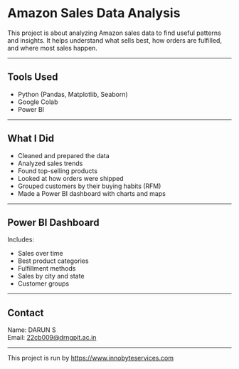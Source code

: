 # Amazon Sales Data Analysis

This project is about analyzing Amazon sales data to find useful patterns and insights. It helps understand what sells best, how orders are fulfilled, and where most sales happen.

---

## Tools Used

- Python (Pandas, Matplotlib, Seaborn)
- Google Colab
- Power BI

---

## What I Did

- Cleaned and prepared the data
- Analyzed sales trends
- Found top-selling products
- Looked at how orders were shipped
- Grouped customers by their buying habits (RFM)
- Made a Power BI dashboard with charts and maps

---

## Power BI Dashboard

Includes:

- Sales over time  
- Best product categories  
- Fulfillment methods  
- Sales by city and state  
- Customer groups

---

## Contact

Name: DARUN S  
Email: 22cb009@drngpit.ac.in

---




This project is run by https://www.innobyteservices.com
